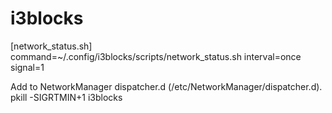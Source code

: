 # i3blocks


[network_status.sh]
command=~/.config/i3blocks/scripts/network_status.sh 
interval=once
signal=1

Add to NetworkManager dispatcher.d (/etc/NetworkManager/dispatcher.d). 
pkill -SIGRTMIN+1 i3blocks
